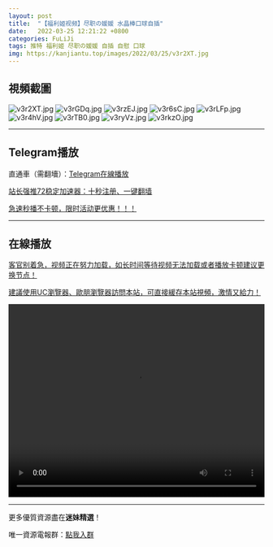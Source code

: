 ```yaml
---
layout: post
title:  "【福利姬视频】尽职の媛媛 水晶棒口球自插"
date:   2022-03-25 12:21:22 +0800
categories: FuLiJi
tags: 推特 福利姬 尽职の媛媛 自插 自慰 口球
img: https://kanjiantu.top/images/2022/03/25/v3r2XT.jpg
---
```



## 視頻截圖

![v3r2XT.jpg](https://kanjiantu.top/images/2022/03/25/v3r2XT.jpg)
![v3rGDq.jpg](https://kanjiantu.top/images/2022/03/25/v3rGDq.jpg)
![v3rzEJ.jpg](https://kanjiantu.top/images/2022/03/25/v3rzEJ.jpg)
![v3r6sC.jpg](https://kanjiantu.top/images/2022/03/25/v3r6sC.jpg)
![v3rLFp.jpg](https://kanjiantu.top/images/2022/03/25/v3rLFp.jpg)
![v3r4hV.jpg](https://kanjiantu.top/images/2022/03/25/v3r4hV.jpg)
![v3rTB0.jpg](https://kanjiantu.top/images/2022/03/25/v3rTB0.jpg)
![v3ryVz.jpg](https://kanjiantu.top/images/2022/03/25/v3ryVz.jpg)
![v3rkzO.jpg](https://kanjiantu.top/images/2022/03/25/v3rkzO.jpg)

* * *
## Telegram播放

直通車（需翻墻）：[Telegram在線播放](https://t.me/mimeijingxuan/305)

<u>站长强推72稳定加速器：[十秒注册、一键翻墙](https://www.mimei.blog/skip/vpn.html) </u>


<u>急速秒播不卡顿，限时活动更优惠！！！</u>
* * *
## 在線播放
<u>客官别着急，视频正在努力加载，如长时间等待视频无法加载或者播放卡顿建议更换节点！</u>

<u>建議使用UC瀏覽器、歐朋瀏覽器訪問本站，可直接緩存本站視頻，激情又給力！</u>
<center><video src="https://cdn.publer.io/uploads/videos/6247eb77db2797357edec7e8/12ef4e4892ff4472a8a16a274f7094d1.mp4" width="100%" height="380px" controls="controls"></video></center>


* * *
更多優質資源盡在**迷妹精選**！

唯一資源電報群：[點我入群](https://t.me/mimeijingxuan)


